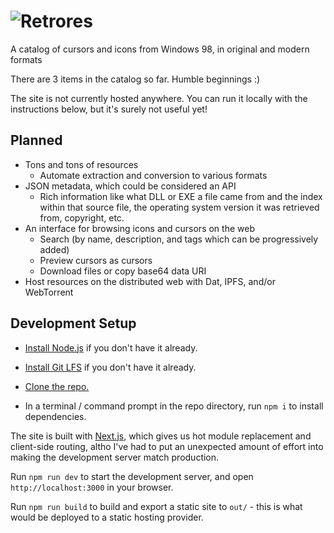 # ![Retrores](static/logo/retrores-green-pink-glowy.png)
A catalog of cursors and icons from Windows 98, in original and modern formats

There are 3 items in the catalog so far. Humble beginnings :)

The site is not currently hosted anywhere. You can run it locally with the instructions below, but it's surely not useful yet!

## Planned

* Tons and tons of resources
	* Automate extraction and conversion to various formats
* JSON metadata, which could be considered an API
	* Rich information like what DLL or EXE a file came from and the index within that source file, the operating system version it was retrieved from, copyright, etc.
* An interface for browsing icons and cursors on the web
	* Search (by name, description, and tags which can be progressively added)
	* Preview cursors as cursors
	* Download files or copy base64 data URI
* Host resources on the distributed web with Dat, IPFS, and/or WebTorrent

## Development Setup

* [Install Node.js](https://nodejs.org/en/) if you don't have it already.

* [Install Git LFS](https://help.github.com/articles/installing-git-large-file-storage/) if you don't have it already.

* [Clone the repo.](https://help.github.com/articles/cloning-a-repository/)

* In a terminal / command prompt in the repo directory, run `npm i` to install dependencies.

The site is built with [Next.js](https://nextjs.org/), which gives us hot module replacement and client-side routing, altho I've had to put an unexpected amount of effort into making the development server match production.

Run `npm run dev` to start the development server, and open `http://localhost:3000` in your browser.

Run `npm run build` to build and export a static site to `out/` - this is what would be deployed to a static hosting provider.
